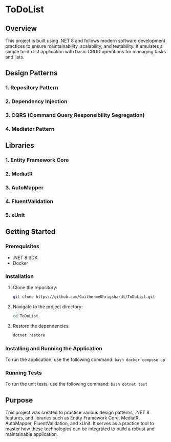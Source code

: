# ToDoList

## Overview

This project is built using .NET 8 and follows modern software development practices to ensure maintainability, scalability, and testability. It emulates a simple to-do list application with basic CRUD operations for managing tasks and lists.

## Design Patterns

### 1. Repository Pattern
### 2. Dependency Injection
### 3. CQRS (Command Query Responsibility Segregation)
### 4. Mediator Pattern

## Libraries

### 1. Entity Framework Core
### 2. MediatR
### 3. AutoMapper
### 4. FluentValidation
### 5. xUnit

## Getting Started

### Prerequisites
- .NET 8 SDK
- Docker

### Installation
1. Clone the repository:
    ```bash
    git clone https://github.com/GuilhermeUhrigshardt/ToDoList.git
    ```
2. Navigate to the project directory:
    ```bash
    cd ToDoList
    ```
3. Restore the dependencies:
    ```bash
    dotnet restore
    ```

### Installing and Running the Application
To run the application, use the following command:
    ```bash
    docker compose up
    ```

### Running Tests
To run the unit tests, use the following command:
    ```bash
    dotnet test
    ```

## Purpose

This project was created to practice various design patterns, .NET 8 features, and libraries such as Entity Framework Core, MediatR, AutoMapper, FluentValidation, and xUnit. It serves as a practice tool to master how these technologies can be integrated to build a robust and maintainable application.
